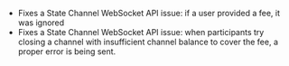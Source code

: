 * Fixes a State Channel WebSocket API issue: if a user provided a fee, it was
  ignored
* Fixes a State Channel WebSocket API issue: when participants try closing a
  channel with insufficient channel balance to cover the fee, a proper error
  is being sent.
